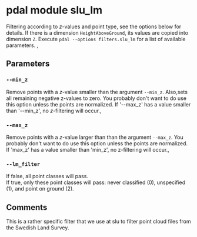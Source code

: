 # pdal module slu_lm

Filtering according to *z*-values and point type, see the options below for details. 
If there is a dimension `HeightAboveGround`, its values are copied into dimension `Z`. 
Execute `pdal --options filters.slu_lm` for a list of available parameters. ,


## Parameters

### `--min_z`
Remove points with a *z*-value smaller than the argument `--min_z`.
Also,sets all remaining negative z-values to zero. You probably don't want to do use this option unless the points are normalized. If '--max_z' has a value smaller than '--min_z', no *z*-filtering will occur.,

### `--max_z`
Remove points with a *z*-value larger than than the argument `--max_z`.
You probably don't want to do use this option unless the points are normalized. 
If 'max_z' has a value smaller than 'min_z', no z-filtering will occur.,

### `--lm_filter`
If false, all point classes will pass.  
If true, only these point classes will pass: 
never classified (0), unspecified (1), and point on ground (2). 


## Comments
This is a rather specific filter that we use at slu to filter point cloud files from the Swedish Land Survey. 
